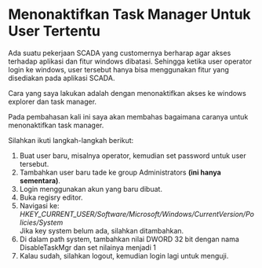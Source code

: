# Menonaktifkan Task Manager Untuk User Tertentu

Ada suatu pekerjaan SCADA yang customernya berharap agar akses terhadap aplikasi dan fitur windows dibatasi. Sehingga ketika user operator login ke windows, user tersebut hanya bisa menggunakan fitur yang disediakan pada aplikasi SCADA.

Cara yang saya lakukan adalah dengan menonaktifkan akses ke windows explorer dan task manager.

Pada pembahasan kali ini saya akan membahas bagaimana caranya untuk menonaktifkan task manager.

Silahkan ikuti langkah-langkah berikut:

1. Buat user baru, misalnya operator, kemudian set password untuk user tersebut.
2. Tambahkan user baru tade ke group Administrators **(ini hanya sementara)**.
3. Login menggunakan akun yang baru dibuat.
4. Buka regisry editor.
5. Navigasi ke:  
   _HKEY_CURRENT_USER/Software/Microsoft/Windows/CurrentVersion/Policies/System_  
   Jika key system belum ada, silahkan ditambahkan.
6. Di dalam path system, tambahkan nilai DWORD 32 bit dengan nama DisableTaskMgr dan set nilainya menjadi 1
7. Kalau sudah, silahkan logout, kemudian login lagi untuk menguji.
